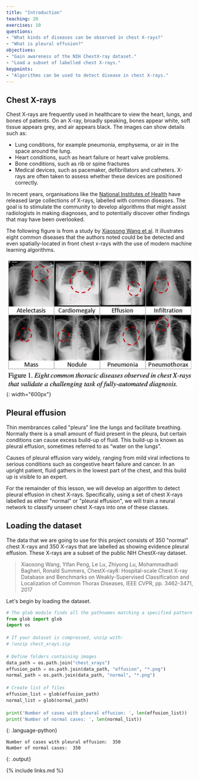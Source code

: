 ```yaml
---
title: "Introduction"
teaching: 20
exercises: 10
questions:
- "What kinds of diseases can be observed in chest X-rays?"
- "What is pleural effusion?"
objectives:
- "Gain awareness of the NIH ChestX-ray dataset."
- "Load a subset of labelled chest X-rays."
keypoints:
- "Algorithms can be used to detect disease in chest X-rays."
---
```


## Chest X-rays

Chest X-rays are frequently used in healthcare to view the heart, lungs, and bones of patients. On an X-ray, broadly speaking, bones appear white, soft tissue appears grey, and air appears black. The images can show details such as:

- Lung conditions, for example pneumonia, emphysema, or air in the space around the lung.
- Heart conditions, such as heart failure or heart valve problems.
- Bone conditions, such as rib or spine fractures
- Medical devices, such as pacemaker, defibrillators and catheters. X-rays are often taken to assess whether these devices are positioned correctly.

In recent years, organisations like the [National Institutes of Health](https://www.nih.gov/news-events/news-releases/nih-clinical-center-provides-one-largest-publicly-available-chest-x-ray-datasets-scientific-community) have released large collections of X-rays, labelled with common diseases. The goal is to stimulate the community to develop algorithms that might assist radiologists in making diagnoses, and to potentially discover other findings that may have been overlooked.

The following figure is from a study by [Xiaosong Wang et al](https://openaccess.thecvf.com/content_cvpr_2017/papers/Wang_ChestX-ray8_Hospital-Scale_Chest_CVPR_2017_paper.pdf). It illustrates eight common diseases that the authors noted could be be detected and even spatially-located in front chest x-rays with the use of modern machine learning algorithms.

![Chest X-ray diseases](../fig/wang_et_al.png){: width="600px"}

## Pleural effusion

Thin membrances called "pleura" line the lungs and facilitate breathing. Normally there is a small amount of fluid present in the pleura, but certain conditions can cause excess build-up of fluid. This build-up is known as pleural effusion, sometimes referred to as “water on the lungs”.  

Causes of pleural effusion vary widely, ranging from mild viral infections to serious conditions such as congestive heart failure and cancer. In an upright patient, fluid gathers in the lowest part of the chest, and this build up is visible to an expert.

For the remainder of this lesson, we will develop an algorithm to detect pleural effusion in chest X-rays. Specifically, using a set of chest X-rays labelled as either "normal" or "pleural effusion", we will train a neural network to classify unseen chest X-rays into one of these classes.

## Loading the dataset

The data that we are going to use for this project consists of 350 "normal" chest X-rays and 350 X-rays that are labelled as showing evidence pleural effusion. These X-rays are a subset of the public NIH ChestX-ray dataset.

> Xiaosong Wang, Yifan Peng, Le Lu, Zhiyong Lu, Mohammadhadi Bagheri, Ronald Summers, ChestX-ray8: Hospital-scale Chest X-ray Database and Benchmarks on Weakly-Supervised Classification and Localization of Common Thorax Diseases, IEEE CVPR, pp. 3462-3471, 2017

Let's begin by loading the dataset.

```python
# The glob module finds all the pathnames matching a specified pattern
from glob import glob
import os

# If your dataset is compressed, unzip with:
# !unzip chest_xrays.zip

# Define folders containing images
data_path = os.path.join("chest_xrays")
effusion_path = os.path.join(data_path, "effusion", "*.png")
normal_path = os.path.join(data_path, "normal", "*.png")

# Create list of files
effusion_list = glob(effusion_path)
normal_list = glob(normal_path)

print('Number of cases with pleural effusion: ', len(effusion_list)) 
print('Number of normal cases: ', len(normal_list))
```
{: .language-python}

```
Number of cases with pleural effusion:  350
Number of normal cases:  350
```
{: .output}


{% include links.md %}


